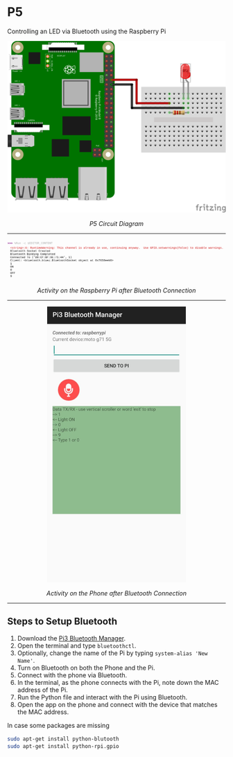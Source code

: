 # P5
Controlling an LED via Bluetooth using the Raspberry Pi

<p align = "center">
  <img src = "../Assets/P5.png" width = 640>
</p>
<p align = "center">
  <em>P5 Circuit Diagram</em>
</p>

___

<p align = "center">
  <img src = "../Assets/P5-RPi.png" width = 640>
</p>
<p align = "center">
  <em>Activity on the Raspberry Pi after Bluetooth Connection</em>
</p>

___

<p align = "center">
  <img src = "../Assets/P5-Phone.jpeg" width = 320>
</p>
<p align = "center">
  <em>Activity on the Phone after Bluetooth Connection</em>
</p>

___
## Steps to Setup Bluetooth
1. Download the [Pi3 Bluetooth Manager](https://github.com/spacebiz24/IoT-Basics/blob/main/Assets/Pi3%20Bluetooth%20Manager.apk).
1. Open the terminal and type `bluetoothctl`.
1. Optionally, change the name of the Pi by typing `system-alias 'New Name'`.
1. Turn on Bluetooth on both the Phone and the Pi.
1. Connect with the phone via Bluetooth.
1. In the terminal, as the phone connects with the Pi, note down the MAC address of the Pi.
1. Run the Python file and interact with the Pi using Bluetooth.
1. Open the app on the phone and connect with the device that matches the MAC address.

In case some packages are missing
   ```bash
   sudo apt-get install python-blutooth
   sudo apt-get install python-rpi.gpio
   ```
